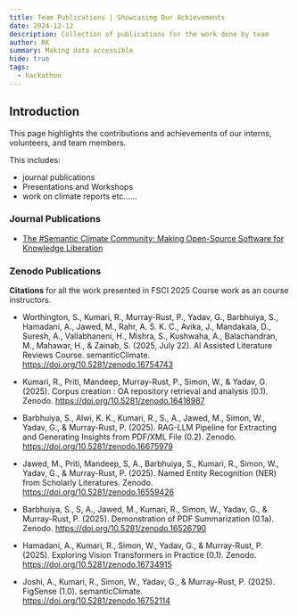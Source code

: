 ```yaml
---
title: Team Publications | Showcasing Our Achievements
date: 2024-12-12
description: Collection of publications for the work done by team
author: RK 
summary: Making data accessible
hide: true
tags:
  - hackathon
---
```


## Introduction

This page highlights the contributions and achievements of our interns, volunteers, and team members.

This includes: 

- journal publications
- Presentations and Workshops
- work on climate reports etc......

### Journal Publications

- [The #Semantic Climate Community: Making Open-Source Software for Knowledge Liberation](https://or.niscpr.res.in/index.php/ALIS/article/view/14285/3641)

### Zenodo Publications

**Citations** for all the work presented in FSCI 2025 Course work as an course instructors.

- Worthington, S., Kumari, R., Murray-Rust, P., Yadav, G., Barbhuiya, S., Hamadani, A., Jawed, M., Rahr, A. S. K. C., Avika, J., Mandakala, D., Suresh, A., Vallabhaneni, H., Mishra, S., Kushwaha, A., Balachandran, M., Mahawar, H., & Zainab, S. (2025, July 22). AI Assisted Literature Reviews Course. semanticClimate. https://doi.org/10.5281/zenodo.16754743

- Kumari, R., Priti, Mandeep, Murray-Rust, P., Simon, W., & Yadav, G. (2025). Corpus creation : OA repository retrieval and analysis (0.1). Zenodo. https://doi.org/10.5281/zenodo.16418987

- Barbhuiya, S., Alwi, K. K., Kumari, R., S., A., Jawed, M., Simon, W., Yadav, G., & Murray-Rust, P. (2025). RAG-LLM Pipeline for Extracting and Generating Insights from PDF/XML File (0.2). Zenodo. https://doi.org/10.5281/zenodo.16675979

- Jawed, M., Priti, Mandeep, S, A., Barbhuiya, S., Kumari, R., Simon, W., Yadav, G., & Murray-Rust, P. (2025). Named Entity Recognition (NER) from Scholarly Literatures. Zenodo. https://doi.org/10.5281/zenodo.16559426

- Barbhuiya, S., S, A., Jawed, M., Kumari, R., Simon, W., Yadav, G., & Murray-Rust, P. (2025). Demonstration of PDF Summarization (0.1a). Zenodo. https://doi.org/10.5281/zenodo.16526790

- Hamadani, A., Kumari, R., Simon, W., Yadav, G., & Murray-Rust, P. (2025). Exploring Vision Transformers in Practice (0.1). Zenodo. https://doi.org/10.5281/zenodo.16734915

- Joshi, A., Kumari, R., Simon, W., Yadav, G., & Murray-Rust, P. (2025). FigSense (1.0). semanticClimate. https://doi.org/10.5281/zenodo.16752114


